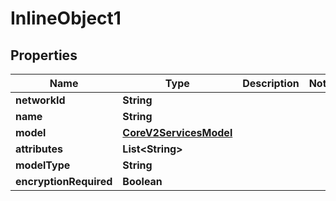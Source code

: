 

# InlineObject1

## Properties

Name | Type | Description | Notes
------------ | ------------- | ------------- | -------------
**networkId** | **String** |  | 
**name** | **String** |  | 
**model** | [**CoreV2ServicesModel**](CoreV2ServicesModel.md) |  | 
**attributes** | **List&lt;String&gt;** |  | 
**modelType** | **String** |  | 
**encryptionRequired** | **Boolean** |  | 



